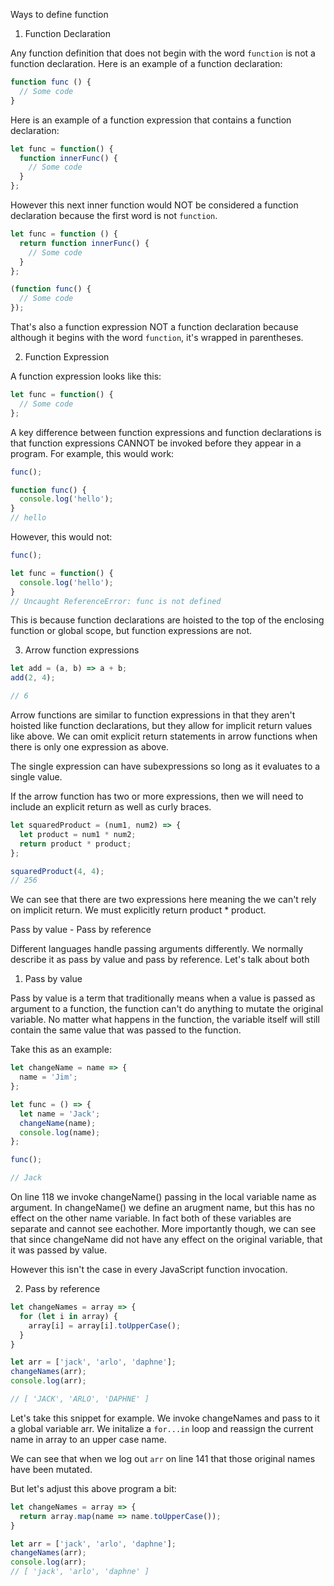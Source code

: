 Ways to define function

1. Function Declaration

Any function definition that does not begin with the word `function` is not a function declaration. Here is an example of a function declaration:

```js
function func () {
  // Some code
}
```

Here is an example of a function expression that contains a function declaration:

```js
let func = function() {
  function innerFunc() {
    // Some code
  }
};
```

However this next inner function would NOT be considered a function declaration because the first word is not `function`.

```js
let func = function () {
  return function innerFunc() {
    // Some code
  }
};
```

```js
(function func() {
  // Some code
});
```

That's also a function expression NOT a function declaration because although it begins with the word `function`, it's wrapped in parentheses.

2. Function Expression

A function expression looks like this:

```js
let func = function() {
  // Some code
};
```

A key difference between function expressions and function declarations is that function expressions CANNOT be invoked before they appear in a program. For example, this would work:

```js
func();

function func() {
  console.log('hello');
}
// hello
```

However, this would not:

```js
func();

let func = function() {
  console.log('hello');
}
// Uncaught ReferenceError: func is not defined
```

This is because function declarations are hoisted to the top of the enclosing function or global scope, but function expressions are not.

3. Arrow function expressions

```js
let add = (a, b) => a + b;
add(2, 4);

// 6
```

Arrow functions are similar to function expressions in that they aren't hoisted like function declarations, but they allow for implicit return values like above. We can omit explicit return statements in arrow functions when there is only one expression as above. 

The single expression can have subexpressions so long as it evaluates to a single value.

If the arrow function has two or more expressions, then we will need to include an explicit return as well as curly braces.

```js
let squaredProduct = (num1, num2) => {
  let product = num1 * num2;
  return product * product;
};

squaredProduct(4, 4);
// 256
```
We can see that there are two expressions here meaning the we can't rely on implicit return. We must explicitly return product * product.

Pass by value - Pass by reference

Different languages handle passing arguments differently. We normally describe it as pass by value and pass by reference. Let's talk about both

1. Pass by value

Pass by value is a term that traditionally means when a value is passed as argument to a function, the function can't do anything to mutate the original variable. No matter what happens in the function, the variable itself will still contain the same value that was passed to the function.

Take this as an example:

```js
let changeName = name => {
  name = 'Jim';
};

let func = () => {
  let name = 'Jack';
  changeName(name);
  console.log(name);
};

func();

// Jack
```
On line 118 we invoke changeName() passing in the local variable name as argument. In changeName() we define an arugment name, but this has no effect on the other name variable. In fact both of these variables are separate and cannot see eachother. More importantly though, we can see that since changeName did not have any effect on the original variable, that it was passed by value.

However this isn't the case in every JavaScript function invocation.

2. Pass by reference

```js
let changeNames = array => {
  for (let i in array) {
    array[i] = array[i].toUpperCase();
  }
}

let arr = ['jack', 'arlo', 'daphne'];
changeNames(arr);
console.log(arr);

// [ 'JACK', 'ARLO', 'DAPHNE' ]
```

Let's take this snippet for example. We invoke changeNames and pass to it a global variable arr. We initalize a `for...in` loop and reassign the current name in array to an upper case name.

We can see that when we log out `arr` on line 141 that those original names have been mutated.

But let's adjust this above program a bit:

```js
let changeNames = array => {
  return array.map(name => name.toUpperCase());
}

let arr = ['jack', 'arlo', 'daphne'];
changeNames(arr);
console.log(arr);
// [ 'jack', 'arlo', 'daphne' ]
```

